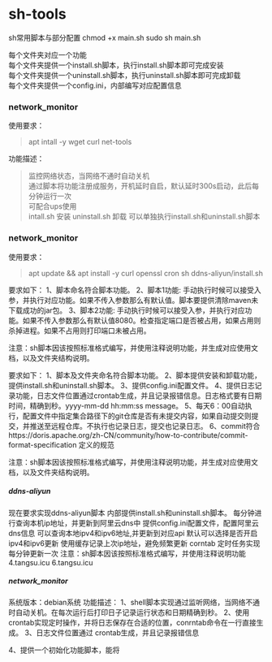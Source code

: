 # sh-tools
sh常用脚本与部分配置
chmod +x  main.sh
sudo sh main.sh


每个文件夹对应一个功能  
每个文件夹提供一个install.sh脚本，执行install.sh脚本即可完成安装  
每个文件夹提供一个uninstall.sh脚本，执行uninstall.sh脚本即可完成卸载  
每个文件夹提供一个config.ini，内部编写对应配置信息  

### network_monitor 
使用要求：
> apt intall -y wget curl  net-tools

功能描述：
> 监控网络状态，当网络不通时自动关机  
> 通过脚本将功能注册成服务，开机延时自启，默认延时300s启动，此后每分钟运行一次    
> 可配合ups使用  
> intall.sh 安装  uninstall.sh 卸载  可以单独执行install.sh和uninstall.sh脚本  
 
### network_monitor 
使用要求：
> apt update && apt install -y curl openssl cron
> sh ddns-aliyun/install.sh



要求如下：
    1、脚本命名符合脚本功能。
    2、脚本1功能: 手动执行时候可以接受入参，并执行对应功能。如果不传入参数那么有默认值。脚本要提供清除maven未下载成功的jar包。
    3、脚本2功能:  手动执行时候可以接受入参，并执行对应功能。如果不传入参数那么有默认值8080。检查指定端口是否被占用，如果占用则杀掉进程。如果不占用则打印端口未被占用。





注意：sh脚本因该按照标准格式编写，并使用注释说明功能，并生成对应使用文档，以及文件夹结构说明。


要求如下：
    1、脚本及文件夹命名符合脚本功能。
    2、脚本提供安装和卸载功能，提供install.sh和uninstall.sh脚本。
    3、提供config.ini配置文件。
    4、提供日志记录功能，日志文件位置通过crontab生成，并且记录报错信息。日志格式要有日期时间，精确到秒。yyyy-mm-dd hh:mm:ss message。
    5、每天6：00自动执行，配置文件中指定集合路径下的git仓库是否有未提交内容，如果自动提交则提交，并推送至远程仓库。不执行也记录日志，提交也记录日志。
    6、commit符合https://doris.apache.org/zh-CN/community/how-to-contribute/commit-format-specification 定义的规范

注意：sh脚本因该按照标准格式编写，并使用注释说明功能，并生成对应使用文档，以及文件夹结构说明。


##### ddns-aliyun
现在要求实现ddns-aliyun脚本
内部提供install.sh和uninstall.sh脚本。
每分钟进行查询本机ip地址，并更新到阿里云dns中
提供config.ini配置文件，配置阿里云dns信息
可以查询本地ipv4和ipv6地址,并更新到对应api
默认可以选择是否开启ipv4和ipv6更新
使用缓存记录上次ip地址，避免频繁更新
corntab 定时任务实现每分钟更新一次
注意：sh脚本因该按照标准格式编写，并使用注释说明功能
4.tangsu.icu
6.tangsu.icu



##### network_monitor
系统版本：debian系统
功能描述：
1、shell脚本实现通过监听网络，当网络不通时自动关机。在每次运行后打印日子记录运行状态和日期精确到秒。
2、使用crontab实现定时操作，并将日志保存在合适的位置，conrntab命令在一行直接生成。
3、日志文件位置通过 crontab生成，并且记录报错信息

4、提供一个初始化功能脚本，能将